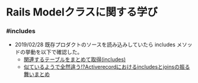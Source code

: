 # Rails Modelクラスに関する学び


### #includes

- 2019/02/28 既存プロダクトのソースを読み込みしていたら includes メソッドの挙動を以下で確認した。
  - [関連するテーブルをまとめて取得(includes)](http://railsdoc.com/references/includes)
  - [似ているようで全然違う!?Activerecordにおけるincludesとjoinsの振る舞いまとめ](https://qiita.com/south37/items/b2c81932756d2cd84d7d)
